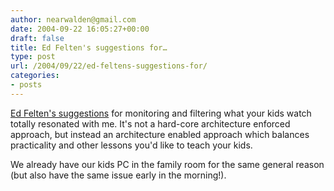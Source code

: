 ```yaml
---
author: nearwalden@gmail.com
date: 2004-09-22 16:05:27+00:00
draft: false
title: Ed Felten's suggestions for…
type: post
url: /2004/09/22/ed-feltens-suggestions-for/
categories:
- posts
---
```


[Ed Felten's suggestions](//www.freedom-to-tinker.com/archives/000684.html") for monitoring and filtering what your kids watch totally resonated with me.  It's not a hard-core architecture enforced approach, but instead an architecture enabled approach which balances practicality and other lessons you'd like to teach your kids.  













We already have our kids PC in the family room for the same general reason (but also have the same issue early in the morning!).



